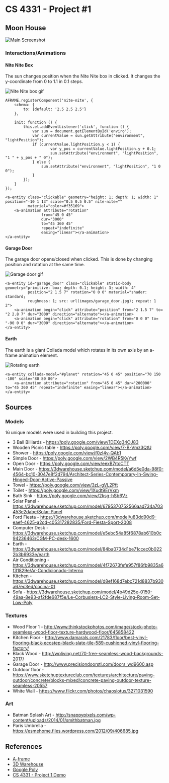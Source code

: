 # CS 4331 - Project #1

## Moon House

![Main Screenshot](https://github.com/luisrausseo/luisrausseo.github.io/blob/master/Project_1/p1.Rausseo.jpg)

### Interactions/Animations

#### Nite Nite Box

The sun changes position when the Nite Nite box in clicked. It changes the y-coordinate from 0 to 1.1 in 0.1 steps. 

![Nite Nite box gif](https://github.com/luisrausseo/luisrausseo.github.io/blob/master/Project_1/assets/readme/nite_nite_box.gif)

```
AFRAME.registerComponent('nite-nite', {
    schema: {
        to: {default: '2.5 2.5 2.5'}
    },

    init: function () {
        this.el.addEventListener('click', function () {
            var sun = document.getElementById('enviro');
            var currentValue = sun.getAttribute("environment", "lightPosition");
            if (currentValue.lightPosition.y < 1) {
                    var y_pos = currentValue.lightPosition.y + 0.1;
                    sun.setAttribute("environment", "lightPosition", "1 " + y_pos + " 0");
            } else {
                sun.setAttribute("environment", "lightPosition", "1 0 0");
            }
        });
    }
});
```

```
<a-entity class="clickable" geometry="height: 1; depth: 1; width: 1" position="-10 1 13" scale="0.5 0.5 0.5" nite-nite=""
          material="color=#f35169">
    <a-animation attribute="rotation"
                from="45 0 45"
                dur="3000"
                to="45 360 45"
                repeat="indefinite"
                easing="linear"></a-animation>
</a-entity>
```

#### Garage Door

The garage door opens/closed when clicked. This is done by changing position and rotation at the same time.

![Garage door gif](https://github.com/luisrausseo/luisrausseo.github.io/blob/master/Project_1/assets/readme/garage_door.gif)

```
<a-entity id="garage_door" class="clickable" static-body geometry="primitive: box; depth: 0.1; height: 3; width: 4"
          position="2 1.5 7" rotation="0 0 0" material="shader: standard;
          roughness: 1; src: url(images/garage_door.jpg); repeat: 1 2">
    <a-animation begin="click" attribute="position" from="2 1.5 7" to= "2 2.8 7" dur="3000" direction="alternate"></a-animation>
    <a-animation begin="click" attribute="rotation" from="0 0 0" to= "-90 0 0" dur="3000" direction="alternate"></a-animation>
</a-entity>
```

#### Earth

The earth is a giant Collada model which rotates in its own axis by an a-frame animation element. 

![Rotating earth](https://github.com/luisrausseo/luisrausseo.github.io/blob/master/Project_1/assets/readme/earth.gif)

```
<a-entity collada-model="#planet" rotation="45 0 45" position="70 150 -100" scale="80 80 80">
	<a-animation attribute="rotation" from="45 0 45" dur="200000" to="45 360 45" repeat="indefinite" easing="linear"></a-animation>
</a-entity>
```

## Sources

### Models

16 unique models were used in building this project.

* 3 Ball Billiards - https://poly.google.com/view/1DEXg34OJ83
* Wooden Picnic table - https://poly.google.com/view/7-B-Vmz3QtU
* Shower - https://poly.google.com/view/f0zI4v-QAb1
* Simple Door - https://poly.google.com/view/2WB4R5KvYwf
* Open Door - https://poly.google.com/view/eexB7rtcCTT
* Main Door - https://3dwarehouse.sketchup.com/model/a6d5e0da-98f0-4564-bc10-3047e8f2d794/Architect-Series-Contemporary-In-Swing-Hinged-Door-Active-Passive
* Towel - https://poly.google.com/view/3zL-gVL2Pft
* Toilet - https://poly.google.com/view/1Xudt9ErVxm
* Bath Sink - https://poly.google.com/view/2ksg-hSb6Vz
* Solar Panel - https://3dwarehouse.sketchup.com/model/6795370752566aad734a703453e2dabe/Solar-Panel
* Ford Fiesta - https://3dwarehouse.sketchup.com/model/u83dd90d9-eaef-4625-a2cd-c05317282835/Ford-Fiesta-Sport-2008
* Computer Desk - https://3dwarehouse.sketchup.com/model/e5ebc54a85f6878ab610b0c94236463/CGM-PC-desk-1600
* Earth - https://3dwarehouse.sketchup.com/model/84ba0734d1be71ccec0b0222b3b6933e/earth
* Air Conditioning - https://3dwarehouse.sketchup.com/model/4f72673fefe957f86fb9835a6f31829e/Ar-Condicionado-Interno
* Kitchen - https://3dwarehouse.sketchup.com/model/d8ef168d7ebc721d8837b930a67ec3ed/cocina-01
* Sofa - https://3dwarehouse.sketchup.com/model/4b49d25e-0150-49aa-8e93-af2fde687f5e/Le-Corbusiers-LC2-Style-Living-Room-Set-Low-Poly

### Textures

* Wood Floor 1 - http://www.thinkstockphotos.com/image/stock-photo-seamless-wood-floor-texture-hardwood-floor/645858422
* Kitchen Floor - http://www.damarals.com/21783/floor/best-vinyl-flooring-black-ecostep-black-slate-tile-589-cushioned-vinyl-flooring-factory/
* Black Wood - http://wpliving.net/70-free-seamless-wood-backgrounds-2017/
* Garage Door - http://www.precisiondoorstl.com/doors_wd9600.asp
* Outdoor floor - https://www.sketchuptextureclub.com/textures/architecture/paving-outdoor/concrete/blocks-mixed/concrete-paving-outdoor-texture-seamless-20557
* White Wall - https://www.flickr.com/photos/chaoslotus/3271031590

### Art

* Batman Splash Art - http://snappypixels.com/wp-content/uploads/2014/01/smithbatman.jpg
* Paris Umbrella - https://esmehome.files.wordpress.com/2012/09/406685.jpg

## References

* [A-frame](https://aframe.io/)
* [3D Warehouse](https://3dwarehouse.sketchup.com/)
* [Google Poly](https://poly.google.com/)
* [CS 4331 - Project 1 Demo](https://alex-nguyen.github.io/CS5331001-Virtual-Reality/index.html)
